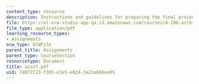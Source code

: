 ```yaml
---
content_type: resource
description: Instructions and guidelines for preparing the final project and presentation.
file: https://ol-ocw-studio-app-qa.s3.amazonaws.com/courses/4-196-architecture-design-level-ii-cuba-studio-spring-2004/74072723f305e1e5e8243a21e686ee05_assn7.pdf
file_type: application/pdf
learning_resource_types:
- Assignments
ocw_type: OCWFile
parent_title: Assignments
parent_type: CourseSection
resourcetype: Document
title: assn7.pdf
uid: 74072723-f305-e1e5-e824-3a21e686ee05
---
```

